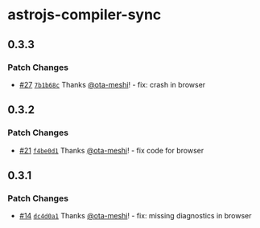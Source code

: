 # astrojs-compiler-sync

## 0.3.3

### Patch Changes

- [#27](https://github.com/ota-meshi/astrojs-compiler-sync/pull/27) [`7b1b68c`](https://github.com/ota-meshi/astrojs-compiler-sync/commit/7b1b68cf22485025e88eb9794f0e89215da2e579) Thanks [@ota-meshi](https://github.com/ota-meshi)! - fix: crash in browser

## 0.3.2

### Patch Changes

- [#21](https://github.com/ota-meshi/astrojs-compiler-sync/pull/21) [`f4be0d1`](https://github.com/ota-meshi/astrojs-compiler-sync/commit/f4be0d13dddbfbeb6f574e3d8df56f26c2b7877d) Thanks [@ota-meshi](https://github.com/ota-meshi)! - fix code for browser

## 0.3.1

### Patch Changes

- [#14](https://github.com/ota-meshi/astrojs-compiler-sync/pull/14) [`dc4d0a1`](https://github.com/ota-meshi/astrojs-compiler-sync/commit/dc4d0a15aad4c6865e9ada37c0adc821342e18d9) Thanks [@ota-meshi](https://github.com/ota-meshi)! - fix: missing diagnostics in browser
